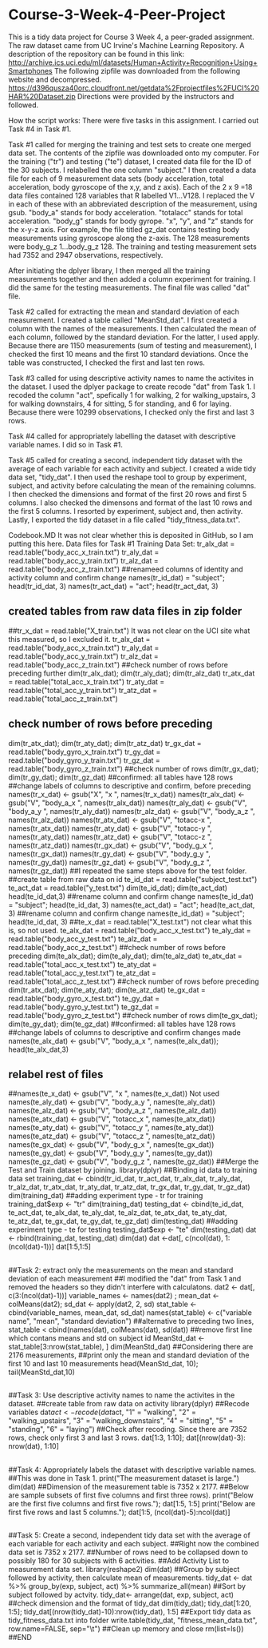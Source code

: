 # Course-3-Week-4-Peer-Project
This is a tidy data project for Course 3 Week 4, a peer-graded assignment.
The raw dataset came from UC Irvine's Machine Learning Repository. A description of the repository can be found in this link:
http://archive.ics.uci.edu/ml/datasets/Human+Activity+Recognition+Using+Smartphones
The following zipfile was downloaded from the following website and decompressed. 
https://d396qusza40orc.cloudfront.net/getdata%2Fprojectfiles%2FUCI%20HAR%20Dataset.zip
Directions were provided by the instructors and followed.

How the script works:
There were five tasks in this assignment. I carried out Task #4 in Task #1.

Task #1 called for merging the training and test sets to create one merged data set.
The contents of the zipfile was downloaded onto my computer. 
For the training ("tr") and testing ("te") dataset, I created  data file for the ID of the 30 subjects.  I relabelled the one column "subject."
I then created a data file for each of 9 measurement data sets (body acceleration, total acceleration, body gyroscope of the x,y, and z axis). 
Each of the 2 x 9 =18 data files contained 128 variables that R labelled V1...V128.
I replaced the V in each of these with an abbreviated description of the measurement, using gsub. 
 "body_a" stands for body acceleration. "totalacc" stands for total acceleration. "body_g" stands for body gyrope.
"x", "y", and "z" stands for the x-y-z axis.
For example, the file titled gz_dat contains testing body measurements using gyroscope along the z-axis. The 128 measurements were body_g_z 1...body_g_z 128.
The training and testing measurement sets had 7352 and 2947 observations, respectively. 

After initiating the dplyer library, I then merged all the training measurements together and then added a column experiment for training. I did the same for the testing measurements. The final file was called "dat" file.

Task #2 called for extracting the mean and standard deviation of each measurement.
I created a table called "MeanStd_dat". I first created a column with the names of the measurements. I then calculated the mean of each column, followed by the standard deviation. For the latter, I used apply.
Because there are 1150 measurements (sum of testing and measurement), I checked the first 10 means and the first 10 standard deviations.
Once the table was constructed, I checked the first and last ten rows.

Task #3 called for using descriptive activity names to name the activites in the dataset.
I used the dplyer package to create recode "dat" from Task 1. I recoded the column "act", spefically 1 for walking, 2 for walking_upstairs, 3 for walking downstairs, 4 for sitting, 5 for standing, and 6 for laying.
Because there were 10299 observations, I checked only the first and last 3 rows.

Task #4 called for appropriately labelling the dataset with descriptive variable names.
I did so in Task #1.

Task #5 called for creating a second, independent tidy dataset with the average of each variable for each activity and subject.
I created a wide tidy data set, "tidy_dat".
I then used the reshape tool to group by experiment, subject, and activity before calculating the mean of the remaining columns.
I then checked the dimensions and format of the first 20 rows and first 5 columns.
I also checked the dimensons and format of the last 10 rows and the first 5 columns.
I resorted by experiment, subject and, then activity.
Lastly, I exported the tidy dataset in a file called "tidy_fitness_data.txt".

Codebook.MD
It was not clear whether this is deposited in GitHub, so I am putting this here.
Data files for 
Task #1
Training Data Set: 
tr_alx_dat = read.table("body_acc_x_train.txt") 
tr_aly_dat = read.table("body_acc_y_train.txt")
tr_alz_dat = read.table("body_acc_z_train.txt")
##renameed columns of identity and activity column and confirm change
names(tr_id_dat) = "subject"; head(tr_id_dat, 3)
names(tr_act_dat) = "act"; head(tr_act_dat, 3)
## created tables from raw data files in zip folder
##tr_x_dat = read.table("X_train.txt") It was not clear on the UCI site what this measured, so I excluded it.
tr_alx_dat = read.table("body_acc_x_train.txt") 
tr_aly_dat = read.table("body_acc_y_train.txt")
tr_alz_dat = read.table("body_acc_z_train.txt")
##check number of rows before preceding further
dim(tr_alx_dat); dim(tr_aly_dat); dim(tr_alz_dat) 
tr_atx_dat = read.table("total_acc_x_train.txt")
tr_aty_dat = read.table("total_acc_y_train.txt")
tr_atz_dat = read.table("total_acc_z_train.txt")
## check number of rows before preceding
dim(tr_atx_dat); dim(tr_aty_dat); dim(tr_atz_dat) 
tr_gx_dat = read.table("body_gyro_x_train.txt")
tr_gy_dat = read.table("body_gyro_y_train.txt")
tr_gz_dat = read.table("body_gyro_z_train.txt")
##check number of rows
dim(tr_gx_dat); dim(tr_gy_dat); dim(tr_gz_dat)
##confirmed: all tables have 128 rows
##change labels of columns to descriptive and confirm, before preceding
names(tr_x_dat) <- gsub("X", "x ", names(tr_x_dat))
names(tr_alx_dat) <- gsub("V", "body_a_x ", names(tr_alx_dat))
names(tr_aly_dat) <- gsub("V", "body_a_y ", names(tr_aly_dat))
names(tr_alz_dat) <- gsub("V", "body_a_z ", names(tr_alz_dat))
names(tr_atx_dat) <- gsub("V", "totacc-x ", names(tr_atx_dat))
names(tr_aty_dat) <- gsub("V", "totacc-y ", names(tr_aty_dat))
names(tr_atz_dat) <- gsub("V", "totacc-z ", names(tr_atz_dat))
names(tr_gx_dat) <- gsub("V", "body_g_x ", names(tr_gx_dat))
names(tr_gy_dat) <- gsub("V", "body_g_y ", names(tr_gy_dat))
names(tr_gz_dat) <- gsub("V", "body_g_z ", names(tr_gz_dat))
##I repeated the same steps above for the test folder.
##create table from raw data on id
te_id_dat = read.table("subject_test.txt")
te_act_dat = read.table("y_test.txt")
dim(te_id_dat); dim(te_act_dat)
head(te_id_dat,3)
##rename column and confirm change
names(te_id_dat) = "subject"; head(te_id_dat, 3)
names(te_act_dat) = "act"; head(te_act_dat, 3)
##rename column and confirm change
names(te_id_dat) = "subject"; head(te_id_dat, 3)
##te_x_dat = read.table("X_test.txt") not clear what this is, so not used.
te_alx_dat = read.table("body_acc_x_test.txt")
te_aly_dat = read.table("body_acc_y_test.txt")
te_alz_dat = read.table("body_acc_z_test.txt")
##check number of rows before preceding
dim(te_alx_dat); dim(te_aly_dat); dim(te_alz_dat) 
te_atx_dat = read.table("total_acc_x_test.txt")
te_aty_dat = read.table("total_acc_y_test.txt")
te_atz_dat = read.table("total_acc_z_test.txt")
##check number of rows before preceding
dim(tr_atx_dat); dim(te_aty_dat); dim(te_atz_dat) 
te_gx_dat = read.table("body_gyro_x_test.txt")
te_gy_dat = read.table("body_gyro_y_test.txt")
te_gz_dat = read.table("body_gyro_z_test.txt")
##check number of rows
dim(te_gx_dat); dim(te_gy_dat); dim(te_gz_dat)
##confirmed: all tables have 128 rows
##change labels of columns to descriptive and confirm changes made
names(te_alx_dat) <- gsub("V", "body_a_x ", names(te_alx_dat)); head(te_alx_dat,3)
## relabel rest of files
##names(te_x_dat) <- gsub("V", "x ", names(te_x_dat)) Not used
names(te_aly_dat) <- gsub("V", "body_a_y ", names(te_aly_dat))
names(te_alz_dat) <- gsub("V", "body_a_z ", names(te_alz_dat))
names(te_atx_dat) <- gsub("V", "totacc_x ", names(te_atx_dat))
names(te_aty_dat) <- gsub("V", "totacc_y ", names(te_aty_dat))
names(te_atz_dat) <- gsub("V", "totacc_z ", names(te_atz_dat))
names(te_gx_dat) <- gsub("V", "body_g_x ", names(te_gx_dat))
names(te_gy_dat) <- gsub("V", "body_g_y ", names(te_gy_dat))
names(te_gz_dat) <- gsub("V", "body_g_z ", names(te_gz_dat))
##Merge the Test and Train dataset by joining.
library(dplyr)
##Binding id data to training data set
training_dat <- cbind(tr_id_dat, tr_act_dat, tr_alx_dat, tr_aly_dat, tr_alz_dat, tr_atx_dat, tr_aty_dat, tr_atz_dat, tr_gx_dat, tr_gy_dat, tr_gz_dat)
dim(training_dat)
##adding experiment type - tr for training
training_dat$exp <- "tr"
dim(training_dat)
testing_dat <- cbind(te_id_dat, te_act_dat, te_alx_dat, te_aly_dat, te_alz_dat, te_atx_dat, te_aty_dat, te_atz_dat, te_gx_dat, te_gy_dat, te_gz_dat)
dim(testing_dat)
##adding experiment type - te for testing
testing_dat$exp <- "te"
dim(testing_dat)
dat <- rbind(training_dat, testing_dat)
dim(dat)
dat <-dat[, c(ncol(dat), 1:(ncol(dat)-1))]
dat[1:5,1:5]
##
##Task 2: extract only the measurements on the mean and standard deviation of each measurement
##I modified the "dat" from Task 1 and removed the headers so they didn't interfere with calculatons.
dat2 <- dat[, c(3:(ncol(dat)-1))]
variable_names <- names(dat2) ; mean_dat <-colMeans(dat2); sd_dat <- apply(dat2, 2, sd)
stat_table <- cbind(variable_names, mean_dat, sd_dat)
names(stat_table) <- c("variable name", "mean", "standard deviation")
##alternative to preceding two lines, stat_table < cbind(names(dat), colMeans(dat), sd(dat))
##remove first line which contans means and std on subject id
MeanStd_dat <- stat_table[3:nrow(stat_table), ]
dim(MeanStd_dat)
##Considering there are 2176 measurements, 
##print only the mean and standard deviation of the first 10 and last 10 measurements
head(MeanStd_dat, 10); tail(MeanStd_dat,10)
##
##Task 3: Use descriptive activity names to name the activites in the dataset.
##create table from raw data on activity
library(dplyr)
##Recode variables
dat$act <- recode(dat$act, "1" = "walking", "2" = "walking_upstairs", "3" = "walking_downstairs", "4" = "sitting", 
                "5" = "standing", "6" = "laying")
##Check after recoding. Since there are 7352 rows, check only first 3 and last 3 rows.
dat[1:3, 1:10]; dat[(nrow(dat)-3): nrow(dat), 1:10]
##
##Task 4: Appropriately labels the dataset with descriptive variable names.
##This was done in Task 1.
print("The measurement dataset is large.")
dim(dat)
##Dimension of the measurement table is 7352 x 2177.
##Below are sample subsets of first five columns and first three rows).
print("Below are the first five columns and first five rows."); dat[1:5, 1:5]
print("Below are first five rows and last 5 columns."); dat[1:5, (ncol(dat)-5):ncol(dat)]
##
##Task 5: Create a second, independent tidy data set with the average of each variable for each activity and each subject.
##Right now the combined data set is 7352 x 2177.
##Number of rows need to be collapsed down to possibly 180 for 30 subjects with 6 activities.
##Add Activity List to measurement data set.
library(reshape2)
dim(dat)
##Group by subject followed by activity, then calculate mean of measurements.
tidy_dat <- dat %>% group_by(exp, subject, act) %>% summarize_all(mean)
##Sort by subject followed by actvity.
tidy_dat<- arrange(dat, exp, subject, act)
##check dimension and the format of tidy_dat
dim(tidy_dat); tidy_dat[1:20, 1:5]; tidy_dat[(nrow(tidy_dat)-10):nrow(tidy_dat), 1:5]
##Export tidy data as tidy_fitness_data.txt into folder
write.table(tidy_dat, "fitness_mean_data.txt", row.name=FALSE, sep="\t")
##Clean up memory and close
rm(list=ls())
##END
